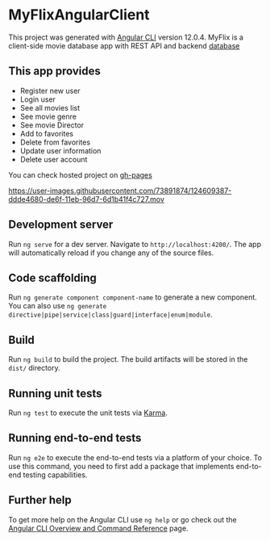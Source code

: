 # MyFlixAngularClient

This project was generated with [Angular CLI](https://github.com/angular/angular-cli) version 12.0.4.
MyFlix is a client-side movie database app with REST API and backend [database](https://github.com/imatsuhira/movie_api)

## This app provides
 * Register new user
 * Login user
 * See all movies list
 * See movie genre
 * See movie Director
 * Add to favorites
 * Delete from favorites
 * Update user information
 * Delete user account

You can check hosted project on [gh-pages](https://imatsuhira.github.io/myFlix-Angular-client/welcome)



https://user-images.githubusercontent.com/73891874/124609387-ddde4680-de6f-11eb-96d7-6d1b41f4c727.mov


 

## Development server

Run `ng serve` for a dev server. Navigate to `http://localhost:4200/`. The app will automatically reload if you change any of the source files.

## Code scaffolding

Run `ng generate component component-name` to generate a new component. You can also use `ng generate directive|pipe|service|class|guard|interface|enum|module`.

## Build

Run `ng build` to build the project. The build artifacts will be stored in the `dist/` directory.

## Running unit tests

Run `ng test` to execute the unit tests via [Karma](https://karma-runner.github.io).

## Running end-to-end tests

Run `ng e2e` to execute the end-to-end tests via a platform of your choice. To use this command, you need to first add a package that implements end-to-end testing capabilities.

## Further help

To get more help on the Angular CLI use `ng help` or go check out the [Angular CLI Overview and Command Reference](https://angular.io/cli) page.
